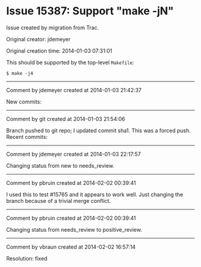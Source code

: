 # Issue 15387: Support "make -jN"

Issue created by migration from Trac.

Original creator: jdemeyer

Original creation time: 2014-01-03 07:31:01

This should be supported by the top-level `Makefile`:

```
$ make -j4
```



---

Comment by jdemeyer created at 2014-01-03 21:42:37

New commits:


---

Comment by git created at 2014-01-03 21:54:06

Branch pushed to git repo; I updated commit sha1. This was a forced push. Recent commits:


---

Comment by jdemeyer created at 2014-01-03 22:17:57

Changing status from new to needs_review.


---

Comment by pbruin created at 2014-02-02 00:39:41

I used this to test #15765 and it appears to work well.  Just changing the branch because of a trivial merge conflict.


---

Comment by pbruin created at 2014-02-02 00:39:41

Changing status from needs_review to positive_review.


---

Comment by vbraun created at 2014-02-02 16:57:14

Resolution: fixed
